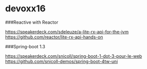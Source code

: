 # devoxx16

###Reactive with Reactor

https://speakerdeck.com/sdeleuze/a-lite-rx-api-for-the-jvm
https://github.com/reactor/lite-rx-api-hands-on

###Spring-boot 1.3

https://speakerdeck.com/snicoll/spring-boot-1-dot-3-pour-le-web
https://github.com/snicoll-demos/spring-boot-4tw-uni
